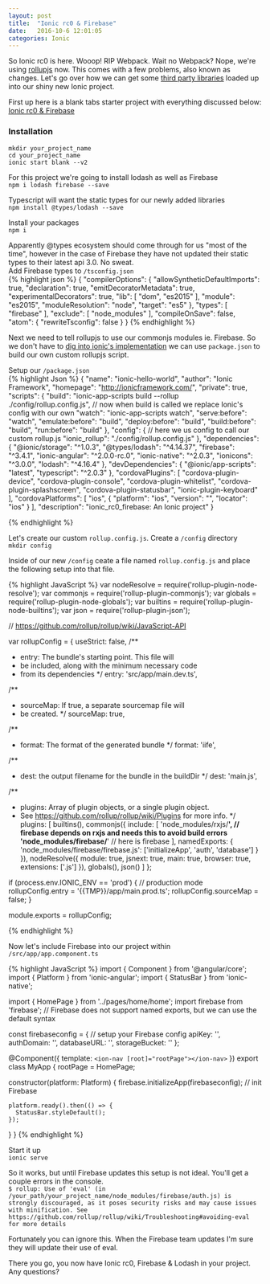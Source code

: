 ```yaml
---
layout: post
title:  "Ionic rc0 & Firebase"
date:   2016-10-6 12:01:05
categories: Ionic
---
```

So Ionic rc0 is here. Wooop! RIP Webpack. Wait no Webpack? Nope, we're using [rollupjs](http://rollupjs.org/) now. 
This comes with a few problems, also known as changes. Let's go over how we can get some [third party libraries](http://ionicframework.com/docs/v2/resources/third-party-libs/) loaded up 
into our shiny new Ionic project.  

First up here is a blank tabs starter project with everything discussed below: [Ionic rc0 & Firebase](https://github.com/alexmgrant/ionic_rc0_firebase)

### Installation  
`mkdir your_project_name`  
`cd your_project_name`    
`ionic start blank --v2`

For this project we're going to install lodash as well as Firebase  
`npm i lodash firebase --save`  

Typescript will want the static types for our newly added libraries   
`npm install @types/lodash --save`  

Install your packages  
`npm i`  

Apparently @types ecosystem should come through for us "most of the time", however in the case of Firebase they have not updated their static types to their latest api 3.0. No sweat.  
Add Firebase types to `/tsconfig.json`  
{% highlight json %}
{
  "compilerOptions": {
    "allowSyntheticDefaultImports": true,
    "declaration": true,
    "emitDecoratorMetadata": true,
    "experimentalDecorators": true,
    "lib": [
      "dom",
      "es2015"
    ],
    "module": "es2015",
    "moduleResolution": "node",
    "target": "es5"
  },
  "types": [
    "firebase"
  ],
  "exclude": [
    "node_modules"
  ],
  "compileOnSave": false,
  "atom": {
    "rewriteTsconfig": false
  }
}
{% endhighlight %}  

Next we need to tell rollupjs to use our commonjs modules ie. Firebase. So we don't have to [dig into ionic's implementation](https://github.com/driftyco/ionic-app-scripts/) we can use `package.json` to build our own custom rollupjs script.  

Setup our `/package.json`  
{% highlight Json %}
{
  "name": "ionic-hello-world",
  "author": "Ionic Framework",
  "homepage": "http://ionicframework.com/",
  "private": true,
  "scripts": {
    "build": "ionic-app-scripts build --rollup ./config/rollup.config.js", // now when build is called we replace Ionic's config with our own
    "watch": "ionic-app-scripts watch",
    "serve:before": "watch",
    "emulate:before": "build",
    "deploy:before": "build",
    "build:before": "build",
    "run:before": "build"
  },
  "config": { // here we us config to call our custom rollup.js 
    "ionic_rollup": "./config/rollup.config.js"
  },
  "dependencies": {
    "@ionic/storage": "^1.0.3",
    "@types/lodash": "^4.14.37",
    "firebase": "^3.4.1",
    "ionic-angular": "^2.0.0-rc.0",
    "ionic-native": "^2.0.3",
    "ionicons": "^3.0.0",
    "lodash": "^4.16.4"
  },
  "devDependencies": {
    "@ionic/app-scripts": "latest",
    "typescript": "^2.0.3"
  },
  "cordovaPlugins": [
    "cordova-plugin-device",
    "cordova-plugin-console",
    "cordova-plugin-whitelist",
    "cordova-plugin-splashscreen",
    "cordova-plugin-statusbar",
    "ionic-plugin-keyboard"
  ],
  "cordovaPlatforms": [
    "ios",
    {
      "platform": "ios",
      "version": "",
      "locator": "ios"
    }
  ],
  "description": "ionic_rc0_firebase: An Ionic project"
}

{% endhighlight %}

Let's create our custom `rollup.config.js`. Create a `/config` directory  
`mkdir config`  

Inside of our new `/config` ceate a file named `rollup.config.js` and place the following setup into that file. 

{% highlight JavaScript %}
var nodeResolve = require('rollup-plugin-node-resolve');
var commonjs = require('rollup-plugin-commonjs');
var globals = require('rollup-plugin-node-globals');
var builtins = require('rollup-plugin-node-builtins');
var json = require('rollup-plugin-json');

// https://github.com/rollup/rollup/wiki/JavaScript-API

var rollupConfig = {
  useStrict: false,
  /**
   * entry: The bundle's starting point. This file will
   * be included, along with the minimum necessary code
   * from its dependencies
   */
  entry: 'src/app/main.dev.ts',

  /**
   * sourceMap: If true, a separate sourcemap file will
   * be created.
   */
  sourceMap: true,

  /**
   * format: The format of the generated bundle
   */
  format: 'iife',

  /**
   * dest: the output filename for the bundle in the buildDir
   */
  dest: 'main.js',

  /**
   * plugins: Array of plugin objects, or a single plugin object.
   * See https://github.com/rollup/rollup/wiki/Plugins for more info.
   */
  plugins: [
    builtins(),
    commonjs({
      include: [
        'node_modules/rxjs/**', // firebase depends on rxjs and needs this to avoid build errors
        'node_modules/firebase/**' // here is firebase
      ],
      namedExports: {
        'node_modules/firebase/firebase.js': ['initializeApp', 'auth', 'database']
      }
    }),
    nodeResolve({
      module: true,
      jsnext: true,
      main: true,
      browser: true,
      extensions: ['.js']
    }),
    globals(),
    json()
  ]
};

if (process.env.IONIC_ENV == 'prod') {
  // production mode
  rollupConfig.entry = '{{TMP}}/app/main.prod.ts';
  rollupConfig.sourceMap = false;
}

module.exports = rollupConfig;

{% endhighlight %}

Now let's include Firebase into our project within `/src/app/app.component.ts`  

{% highlight JavaScript %}
import { Component } from '@angular/core';
import { Platform } from 'ionic-angular';
import { StatusBar } from 'ionic-native';

import { HomePage } from '../pages/home/home';
import firebase from 'firebase'; // Firebase does not support named exports, but we can use the default syntax

const firebaseconfig = { // setup your Firebase config
  apiKey: '',
  authDomain: '',
  databaseURL: '',
  storageBucket: ''
};

@Component({
  template: `<ion-nav [root]="rootPage"></ion-nav>`
})
export class MyApp {
  rootPage = HomePage;

  constructor(platform: Platform) {
    firebase.initializeApp(firebaseconfig); // init Firebase

    platform.ready().then(() => {
      StatusBar.styleDefault();
    });
  }
}
{% endhighlight %}

Start it up  
`ionic serve`  

So it works, but until Firebase updates this setup is not ideal. You'll get a couple errors in the console.  
`$ rollup: Use of 'eval' (in /your_path/your_project_name/node_modules/firebase/auth.js) is strongly discouraged, as it poses security risks and may cause issues with minification. See https://github.com/rollup/rollup/wiki/Troubleshooting#avoiding-eval for more details`

Fortunately you can ignore this. When the Firebase team updates I'm sure they will update their use of eval.

There you go, you now have Ionic rc0, Firebase & Lodash in your project. Any questions?